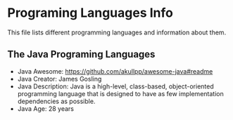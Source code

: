 # Programing Languages Info
This file lists different programming languages and information about them.

## The Java Programing Languages
- Java Awesome: https://github.com/akullpp/awesome-java#readme
- Java Creator: James Gosling
- Java Description: Java is a high-level, class-based, object-oriented programming language that is designed to have as few implementation dependencies as possible.
- Java Age: 28 years
